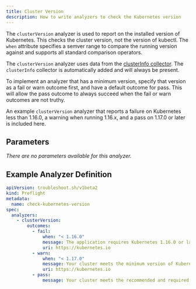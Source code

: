 ```yaml
---
title: Cluster Version
description: How to write analyzers to check the Kubernetes version
---
```


The `clusterVersion` analyzer is used to report on the installed version of Kubernetes.
This checks the cluster version, not the version of kubectl.
The `when` attribute specifies a semver range to compare the running version against and supports all standard comparison operators.

The `clusterVersion` analyzer uses data from the [clusterInfo collector](https://troubleshoot.sh/collect/cluster-info).
The `clusterInfo` collector is automatically added and will always be present.

To implement an analyzer that has a minimum version, specify that version as a fail or warn outcome first, and have a default outcome for pass.
This will allow the pass outcome to always succeed when the fail or warn outcomes are not truthy.

An example `clusterVersion` analyzer that reports a failure on Kubernetes less than 1.16.0, a warning when running 1.16.x, and a pass on 1.17.0 or later is included here.

## Parameters

*There are no parameters available for this analyzer.*

## Example Analyzer Definition

```yaml
apiVersion: troubleshoot.sh/v1beta2
kind: Preflight
metadata:
  name: check-kubernetes-version
spec:
  analyzers:
    - clusterVersion:
        outcomes:
          - fail:
              when: "< 1.16.0"
              message: The application requires Kubernetes 1.16.0 or later
              uri: https://kubernetes.io
          - warn:
              when: "< 1.17.0"
              message: Your cluster meets the minimum version of Kubernetes, but we recommend you update to 1.17.0 or later.
              uri: https://kubernetes.io
          - pass:
              message: Your cluster meets the recommended and required versions of Kubernetes.
```
